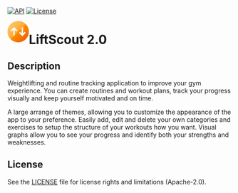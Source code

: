 [![API](https://img.shields.io/badge/API-19%2B-blue.svg?style=flat)](https://android-arsenal.com/api?level=19) [![License](https://img.shields.io/badge/License-Apache%202.0-blue.svg)](https://opensource.org/licenses/Apache-2.0)

<img src="https://github.com/BrandonMHogan/LiftScout-Android/blob/develop/store/app_icon_512_arrow.png" align="left" height="48" width="48" >

#  LiftScout 2.0

## Description
Weightlifting and routine tracking application to improve your gym experience. You can create routines and workout plans, track your progress visually and keep yourself motivated and on time.

A large arrange of themes, allowing you to customize the appearance of the app to your preference.
Easily add, edit and delete your own categories and exercises to setup the structure of your workouts how you want.
Visual graphs allow you to see your progress and identify both your strengths and weaknesses.


## License
See the [LICENSE](LICENSE.md) file for license rights and limitations (Apache-2.0).
